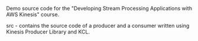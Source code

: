 Demo source code for the "Developing Stream Processing Applications with AWS Kinesis" course.

src - contains the source code of a producer and a consumer written using Kinesis Producer Library and KCL.
